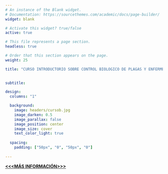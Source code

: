 ```yaml
---
# An instance of the Blank widget.
# Documentation: https://sourcethemes.com/academic/docs/page-builder/
widget: blank

# Activate this widget? true/false
active: true

# This file represents a page section.
headless: true

# Order that this section appears on the page.
weight: 25

title: "CURSO INTRODUCTORIO SOBRE CONTROL BIOLOGICO DE PLAGAS Y ENFERMEDADES" 
 

subtitle:

design:
  columns: "1"

  background:
    image: headers/cursob.jpg
    image_darken: 0.5
    image_parallax: false
    image_position: center
    image_size: cover
    text_color_light: true
  
  spacing:
    padding: ["50px", "0", "50px", "0"]
    
--- 
```


[**<<<MÁS INFORMACIÓN>>>**](/actualidades-post/curso_yaracuy/)


